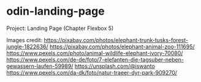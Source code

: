 # odin-landing-page
Project: Landing Page (Chapter Flexbox 5)

Images credit:
https://pixabay.com/photos/elephant-trunk-tusks-forest-jungle-1822636/
https://pixabay.com/photos/elephant-animal-zoo-111695/
https://www.pexels.com/photo/animal-wildlife-elephant-ivory-70080/
https://www.pexels.com/de-de/foto/7-elefanten-die-tagsuber-neben-gewassern-laufen-59989/
https://unsplash.com/@iswanto
https://www.pexels.com/da-dk/foto/natur-traeer-dyr-park-909270/